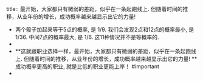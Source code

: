 title:: 最开始，大家都只有微弱的差距，似乎在一条起跑线上. 但随着时间的推移，从业年份的增长，成功概率越来越显示出它的力量!

- 两个骰子加起来等于5点的概率, 是 1/9.
  我们会发现2点和12点的概率最小, 是1/36.
  中间7点的概率最大, 是 1/6.
  这11种情况并不是等概率的.
-
- **这就跟职业选择一样，最开始，大家都只有微弱的差距，似乎在一条起跑线上. 但随着时间的推移，从业年份的增长，成功概率越来越显示出它的力量! **成功概率更高的职业, 就是比低的职业更能上岸！ #important
-